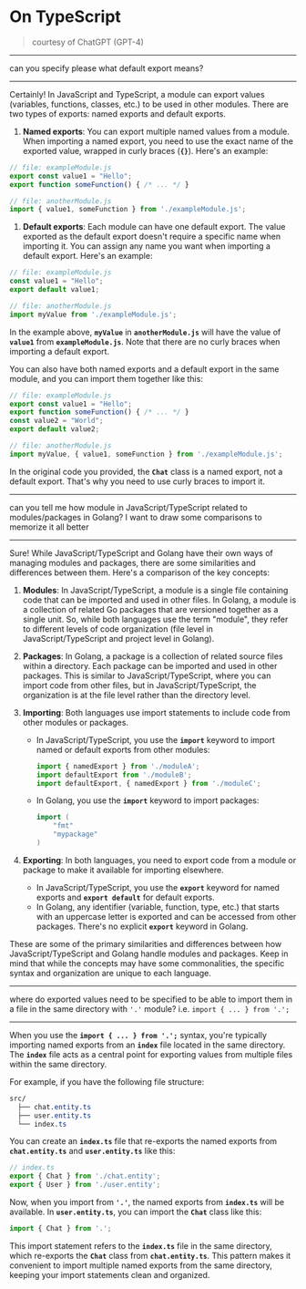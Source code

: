 # On TypeScript

> courtesy of ChatGPT (GPT-4)

---

can you specify please what default export means?

---

Certainly! In JavaScript and TypeScript, a module can export values (variables, functions, classes, etc.) to be used in other modules. There are two types of exports: named exports and default exports.

1. **Named exports**: You can export multiple named values from a module. When importing a named export, you need to use the exact name of the exported value, wrapped in curly braces (**`{}`**). Here's an example:

```javascript
// file: exampleModule.js
export const value1 = "Hello";
export function someFunction() { /* ... */ }

// file: anotherModule.js
import { value1, someFunction } from './exampleModule.js';

```

1. **Default exports**: Each module can have one default export. The value exported as the default export doesn't require a specific name when importing it. You can assign any name you want when importing a default export. Here's an example:

```javascript
// file: exampleModule.js
const value1 = "Hello";
export default value1;

// file: anotherModule.js
import myValue from './exampleModule.js';

```

In the example above, **`myValue`** in **`anotherModule.js`** will have the value of **`value1`** from **`exampleModule.js`**. Note that there are no curly braces when importing a default export.

You can also have both named exports and a default export in the same module, and you can import them together like this:

```javascript
// file: exampleModule.js
export const value1 = "Hello";
export function someFunction() { /* ... */ }
const value2 = "World";
export default value2;

// file: anotherModule.js
import myValue, { value1, someFunction } from './exampleModule.js';

```

In the original code you provided, the **`Chat`** class is a named export, not a default export. That's why you need to use curly braces to import it.

---

can you tell me how module in JavaScript/TypeScript related to modules/packages in Golang? I want to draw some comparisons to memorize it all better

---

Sure! While JavaScript/TypeScript and Golang have their own ways of managing modules and packages, there are some similarities and differences between them. Here's a comparison of the key concepts:

1. **Modules**: In JavaScript/TypeScript, a module is a single file containing code that can be imported and used in other files. In Golang, a module is a collection of related Go packages that are versioned together as a single unit. So, while both languages use the term "module", they refer to different levels of code organization (file level in JavaScript/TypeScript and project level in Golang).
2. **Packages**: In Golang, a package is a collection of related source files within a directory. Each package can be imported and used in other packages. This is similar to JavaScript/TypeScript, where you can import code from other files, but in JavaScript/TypeScript, the organization is at the file level rather than the directory level.
3. **Importing**: Both languages use import statements to include code from other modules or packages.
    - In JavaScript/TypeScript, you use the **`import`** keyword to import named or default exports from other modules:
        
        ```javascript
        import { namedExport } from './moduleA';
        import defaultExport from './moduleB';
        import defaultExport, { namedExport } from './moduleC';
        
        ```
        
    - In Golang, you use the **`import`** keyword to import packages:
        
        ```go
        import (
            "fmt"
            "mypackage"
        )
        
        ```
        
4. **Exporting**: In both languages, you need to export code from a module or package to make it available for importing elsewhere.
    - In JavaScript/TypeScript, you use the **`export`** keyword for named exports and **`export default`** for default exports.
    - In Golang, any identifier (variable, function, type, etc.) that starts with an uppercase letter is exported and can be accessed from other packages. There's no explicit **`export`** keyword in Golang.

These are some of the primary similarities and differences between how JavaScript/TypeScript and Golang handle modules and packages. Keep in mind that while the concepts may have some commonalities, the specific syntax and organization are unique to each language.

---

where do exported values need to be specified to be able to import them in a file in the same directory with `'.'` module? i.e. `import { ... } from '.';`

---

When you use the **`import { ... } from '.';`** syntax, you're typically importing named exports from an **`index`** file located in the same directory. The **`index`** file acts as a central point for exporting values from multiple files within the same directory.

For example, if you have the following file structure:

```css
src/
  ├── chat.entity.ts
  ├── user.entity.ts
  └── index.ts

```

You can create an **`index.ts`** file that re-exports the named exports from **`chat.entity.ts`** and **`user.entity.ts`** like this:

```typescript
// index.ts
export { Chat } from './chat.entity';
export { User } from './user.entity';

```

Now, when you import from **`'.'`**, the named exports from **`index.ts`** will be available. In **`user.entity.ts`**, you can import the **`Chat`** class like this:

```typescript
import { Chat } from '.';

```

This import statement refers to the **`index.ts`** file in the same directory, which re-exports the **`Chat`** class from **`chat.entity.ts`**. This pattern makes it convenient to import multiple named exports from the same directory, keeping your import statements clean and organized.
